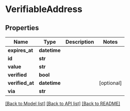 # VerifiableAddress

## Properties
Name | Type | Description | Notes
------------ | ------------- | ------------- | -------------
**expires_at** | **datetime** |  | 
**id** | **str** |  | 
**value** | **str** |  | 
**verified** | **bool** |  | 
**verified_at** | **datetime** |  | [optional] 
**via** | **str** |  | 

[[Back to Model list]](../README.md#documentation-for-models) [[Back to API list]](../README.md#documentation-for-api-endpoints) [[Back to README]](../README.md)


